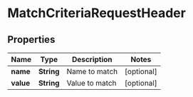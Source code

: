 

# MatchCriteriaRequestHeader


## Properties

| Name | Type | Description | Notes |
|------------ | ------------- | ------------- | -------------|
|**name** | **String** | Name to match |  [optional] |
|**value** | **String** | Value to match |  [optional] |



